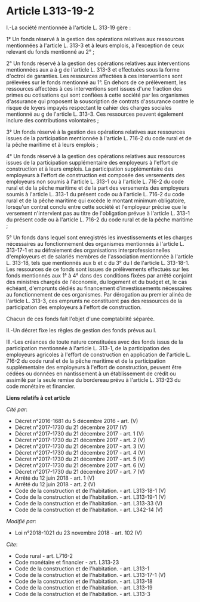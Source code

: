 # Article L313-19-2

I.-La société mentionnée à l'article L. 313-19 gère :

1° Un fonds réservé à la gestion des opérations relatives aux ressources mentionnées à l'article L. 313-3 et à leurs emplois,
à l'exception de ceux relevant du fonds mentionné au 2° ;

2° Un fonds réservé à la gestion des opérations relatives aux interventions mentionnées aux a à g de l'article L. 313-3 et
effectuées sous la forme d'octroi de garanties. Les ressources affectées à ces interventions sont prélevées sur le fonds
mentionné au 1°. En dehors de ce prélèvement, les ressources affectées à ces interventions sont issues d'une fraction des
primes ou cotisations qui sont confiées à cette société par les organismes d'assurance qui proposent la souscription de
contrats d'assurance contre le risque de loyers impayés respectant le cahier des charges sociales mentionné au g de l'article
L. 313-3. Ces ressources peuvent également inclure des contributions volontaires ;

3° Un fonds réservé à la gestion des opérations relatives aux ressources issues de la participation mentionnée à l'article L.
716-2 du code rural et de la pêche maritime et à leurs emplois ;

4° Un fonds réservé à la gestion des opérations relatives aux ressources issues de la participation supplémentaire des
employeurs à l'effort de construction et à leurs emplois. La participation supplémentaire des employeurs à l'effort de
construction est composée des versements des employeurs non soumis à l'article L. 313-1 ou à l'article L. 716-2 du code rural
et de la pêche maritime et de la part des versements des employeurs soumis à l'article L. 313-1 du présent code ou à
l'article L. 716-2 du code rural et de la pêche maritime qui excède le montant minimum obligatoire, lorsqu'un contrat conclu
entre cette société et l'employeur précise que le versement n'intervient pas au titre de l'obligation prévue à l'article L.
313-1 du présent code ou à l'article L. 716-2 du code rural et de la pêche maritime ;

5° Un fonds dans lequel sont enregistrés les investissements et les charges nécessaires au fonctionnement des organismes
mentionnés à l'article L. 313-17-1 et au défraiement des organisations interprofessionnelles d'employeurs et de salariés
membres de l'association mentionnée à l'article L. 313-18, tels que mentionnés aux b et c du 3° du I de l'article L.
313-18-1. Les ressources de ce fonds sont issues de prélèvements effectués sur les fonds mentionnés aux 1° à 4° dans des
conditions fixées par arrêté conjoint des ministres chargés de l'économie, du logement et du budget et, le cas échéant,
d'emprunts dédiés au financement d'investissements nécessaires au fonctionnement de ces organismes. Par dérogation au premier
alinéa de l'article L. 313-3, ces emprunts ne constituent pas des ressources de la participation des employeurs à l'effort de
construction.

Chacun de ces fonds fait l'objet d'une comptabilité séparée.

II.-Un décret fixe les règles de gestion des fonds prévus au I.

III.-Les créances de toute nature constituées avec des fonds issus de la participation mentionnée à l'article L. 313-1, de la
participation des employeurs agricoles à l'effort de construction en application de l'article L. 716-2 du code rural et de la
pêche maritime et de la participation supplémentaire des employeurs à l'effort de construction, peuvent être cédées ou
données en nantissement à un établissement de crédit ou assimilé par la seule remise du bordereau prévu à l'article L. 313-23
du code monétaire et financier.

**Liens relatifs à cet article**

_Cité par_:

  - Décret n°2016-1681 du 5 décembre 2016 - art. (V)
  - Décret n°2017-1730 du 21 décembre 2017 (V)
  - Décret n°2017-1730 du 21 décembre 2017 - art. 1 (V)
  - Décret n°2017-1730 du 21 décembre 2017 - art. 2 (V)
  - Décret n°2017-1730 du 21 décembre 2017 - art. 3 (V)
  - Décret n°2017-1730 du 21 décembre 2017 - art. 4 (V)
  - Décret n°2017-1730 du 21 décembre 2017 - art. 5 (V)
  - Décret n°2017-1730 du 21 décembre 2017 - art. 6 (V)
  - Décret n°2017-1730 du 21 décembre 2017 - art. 7 (V)
  - Arrêté du 12 juin 2018 - art. 1 (V)
  - Arrêté du 12 juin 2018 - art. 2 (V)
  - Code de la construction et de l'habitation. - art. L313-18-1 (V)
  - Code de la construction et de l'habitation. - art. L313-19-1 (V)
  - Code de la construction et de l'habitation. - art. L313-33 (V)
  - Code de la construction et de l'habitation. - art. L342-14 (V)

_Modifié par_:

  - Loi n°2018-1021 du 23 novembre 2018 - art. 102 (V)

_Cite_:

  - Code rural - art. L716-2
  - Code monétaire et financier - art. L313-23
  - Code de la construction et de l'habitation. - art. L313-1
  - Code de la construction et de l'habitation. - art. L313-17-1 (V)
  - Code de la construction et de l'habitation. - art. L313-18
  - Code de la construction et de l'habitation. - art. L313-19
  - Code de la construction et de l'habitation. - art. L313-3
